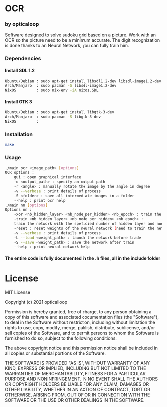 # OCR
### by opticaloop

Software designed to solve sudoku grid based on a picture.
Work with an OCR so the picture need to be a minimum accurate.
The digit recognization is done thanks to an Neural Network, you can fully train him.

### Dependencies
#### Install SDL 1.2
```sh
Ubuntu/Debian : sudo apt-get install libsdl1.2-dev libsdl-image1.2-dev 
Arch/Manjaro  : sudo pacman -S libsdl-image1.2-dev
NixOS         : sudo nix-env -iA nixos.SDL
```

#### Install GTK 3
```sh
Ubuntu/Debian : sudo apt-get install libgtk-3-dev
Arch/Manjaro  : sudo pacman -S libgtk-3-dev
NixOS         :
```

### Installation

```sh
make
```

### Usage

```sh
./main ocr <image_path> [options]
OCR options : 
    gui : open graphical interface
    -o <output_path> : specify an output path
    -r <angle> : manually rotate the image by the angle in degree
    -v --verbose : print details of process
    -S <folder> : save all intermediate images in a folder
    --help : print ocr help
./main nn [options]
Options nn :
    -xor <nb_hidden_layer> <nb_node_per_hidden> <nb_epoch> : train the neural network on the xor function epoch time
    -train <nb_hidden_layer> <nb_node_per_hidden> <nb_epoch> :
    train the network with the speficied number of hidden layer and node per hidden layer epoch time
    -reset : reset weights of the neural network (need to train the network after doing that)
    -v --verbose : print details of process
    -L --load <weight_path> : launch the network before trade
    -S --save <weight_path> : save the network after train
    --help : print neural network help
```

#### The entire code is fully documented in the .h files, all in the include folder

# License
MIT License

Copyright (c) 2021 opticalloop

Permission is hereby granted, free of charge, to any person obtaining a copy
of this software and associated documentation files (the "Software"), to deal
in the Software without restriction, including without limitation the rights
to use, copy, modify, merge, publish, distribute, sublicense, and/or sell
copies of the Software, and to permit persons to whom the Software is
furnished to do so, subject to the following conditions:

The above copyright notice and this permission notice shall be included in all
copies or substantial portions of the Software.

THE SOFTWARE IS PROVIDED "AS IS", WITHOUT WARRANTY OF ANY KIND, EXPRESS OR
IMPLIED, INCLUDING BUT NOT LIMITED TO THE WARRANTIES OF MERCHANTABILITY,
FITNESS FOR A PARTICULAR PURPOSE AND NONINFRINGEMENT. IN NO EVENT SHALL THE
AUTHORS OR COPYRIGHT HOLDERS BE LIABLE FOR ANY CLAIM, DAMAGES OR OTHER
LIABILITY, WHETHER IN AN ACTION OF CONTRACT, TORT OR OTHERWISE, ARISING FROM,
OUT OF OR IN CONNECTION WITH THE SOFTWARE OR THE USE OR OTHER DEALINGS IN THE
SOFTWARE.
